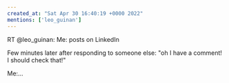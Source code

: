 ```yaml
---
created_at: "Sat Apr 30 16:40:19 +0000 2022"
mentions: ['leo_guinan']
---
```


RT @leo_guinan: Me: posts on LinkedIn

Few minutes later after responding to someone else: "oh I have a comment! I should check that!"

Me:…